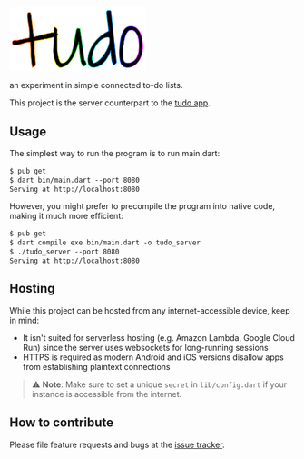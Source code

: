 <img src="../tudo.svg" width="240">

an experiment in simple connected to-do lists.

This project is the server counterpart to the [tudo app](../app).

## Usage

The simplest way to run the program is to run main.dart:

``` shell
$ pub get
$ dart bin/main.dart --port 8080
Serving at http://localhost:8080
```

However, you might prefer to precompile the program into native code, making it much more efficient:

``` shell
$ pub get
$ dart compile exe bin/main.dart -o tudo_server
$ ./tudo_server --port 8080
Serving at http://localhost:8080
```

## Hosting

While this project can be hosted from any internet-accessible device, keep in mind:

* It isn't suited for serverless hosting (e.g. Amazon Lambda, Google Cloud Run) since the server uses websockets for long-running sessions
* HTTPS is required as modern Android and iOS versions disallow apps from establishing plaintext connections

> ⚠️ **Note**: Make sure to set a unique `secret` in `lib/config.dart` if your instance is accessible from the internet.

## How to contribute

Please file feature requests and bugs at the [issue tracker](https://github.com/cachapa/tudo/issues).

